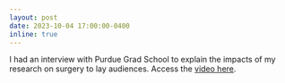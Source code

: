 ```yaml
---
layout: post
date: 2023-10-04 17:00:00-0400
inline: true
---
```


I had an interview with Purdue Grad School to explain the impacts of my research on surgery to lay audiences. Access the <a href="https://twitter.com/GradPurdue/status/1709674785414746434">video here</a>. 
